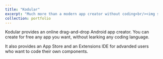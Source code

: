 ```yaml
---
title: "Kodular"
excerpt: "Much more than a modern app creator without coding<br/><img src='/images/kodular.jpg'>"
collection: portfolio
---
```


Kodular provides an online drag-and-drop Android app creator. You can create for free any app you want, without learking any coding language.

It also provides an App Store and an Extensions IDE for advanded users who want to code their own components.
